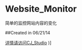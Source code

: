 Website_Monitor
===============

简单的监控网站内容的变化

##Created in 06/21/14

[详情请访问CJ_Studio](http://cjstudio.org)
)]
